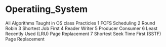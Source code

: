 # Operatiing_System
All Algorithms Taught in OS class
Practicles
1 FCFS Scheduling
2 Round Robin
3 Shortest Job First
4 Reader Writer
5 Producer Consumer
6 Least Recently Used (LRU) Page Replacement
7 Shortest Seek Time First (SSTF) Page Replacement
